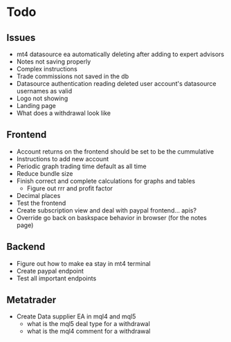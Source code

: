 # Todo
## Issues
*  mt4 datasource ea automatically deleting after adding to expert advisors
*  Notes not saving properly
*  Complex instructions
*  Trade commissions not saved in the db
*  Datasource authentication reading deleted user account's datasource usernames as valid
*  Logo not showing
*  Landing page
*  What does a withdrawal look like

## Frontend
*   Account returns on the frontend should be set to be the cummulative
*   Instructions to add new account
*   Periodic graph trading time default as all time
*   Reduce bundle size
*   Finish correct and complete calculations for graphs and tables
    *   Figure out rrr and profit factor
*   Decimal places
*   Test the frontend
*   Create subscription view and deal with paypal frontend... apis?
*   Override go back on baskspace behavior in browser (for the notes page)

## Backend
*   Figure out how to make ea stay in mt4 terminal
*   Create paypal endpoint
*   Test all important endpoints

## Metatrader
*   Create Data supplier EA in mql4 and mql5
    *   what is the mql5 deal type for a withdrawal
    *   what is the mql4 comment for a withdrawal
